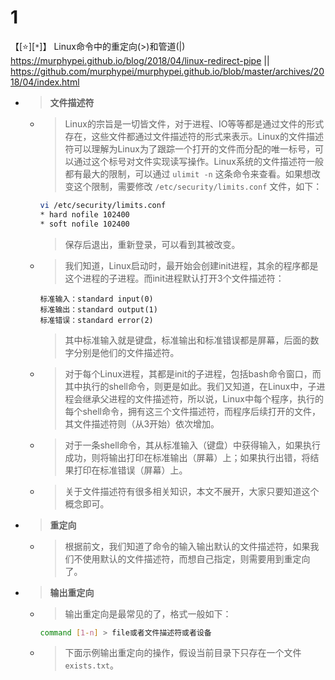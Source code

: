 
# 1

【[:star:][`*`]】 Linux命令中的重定向(>)和管道(|) https://murphypei.github.io/blog/2018/04/linux-redirect-pipe || https://github.com/murphypei/murphypei.github.io/blob/master/archives/2018/04/index.html
- > **文件描述符**
  * > Linux的宗旨是一切皆文件，对于进程、IO等等都是通过文件的形式存在，这些文件都通过文件描述符的形式来表示。Linux的文件描述符可以理解为Linux为了跟踪一个打开的文件而分配的唯一标号，可以通过这个标号对文件实现读写操作。Linux系统的文件描述符一般都有最大的限制，可以通过 `ulimit -n` 这条命令来查看。如果想改变这个限制，需要修改 `/etc/security/limits.conf` 文件，如下：
    ```sh
    vi /etc/security/limits.conf
    * hard nofile 102400
    * soft nofile 102400
    ```
    > 保存后退出，重新登录，可以看到其被改变。
  * > 我们知道，Linux启动时，最开始会创建init进程，其余的程序都是这个进程的子进程。而init进程默认打开3个文件描述符：
    ```console
    标准输入：standard input(0)
    标准输出：standard output(1)
    标准错误：standard error(2)
    ```
    > 其中标准输入就是键盘，标准输出和标准错误都是屏幕，后面的数字分别是他们的文件描述符。
   * > 对于每个Linux进程，其都是init的子进程，包括bash命令窗口，而其中执行的shell命令，则更是如此。我们又知道，在Linux中，子进程会继承父进程的文件描述符，所以说，Linux中每个程序，执行的每个shell命令，拥有这三个文件描述符，而程序后续打开的文件，其文件描述符则（从3开始）依次增加。
   * > 对于一条shell命令，其从标准输入（键盘）中获得输入，如果执行成功，则将输出打印在标准输出（屏幕）上；如果执行出错，将结果打印在标准错误（屏幕）上。
   * > 关于文件描述符有很多相关知识，本文不展开，大家只要知道这个概念即可。
- > **重定向**
  * > 根据前文，我们知道了命令的输入输出默认的文件描述符，如果我们不使用默认的文件描述符，而想自己指定，则需要用到重定向了。
- > **输出重定向**
  * > 输出重定向是最常见的了，格式一般如下：
    ```sh
    command [1-n] > file或者文件描述符或者设备
    ```
  * > 下面示例输出重定向的操作，假设当前目录下只存在一个文件 `exists.txt`。

